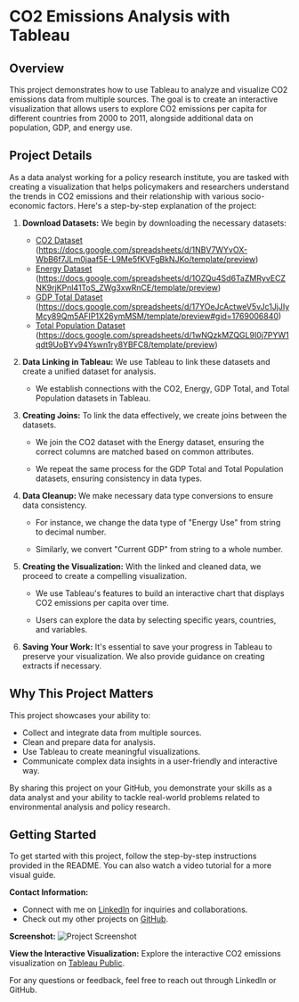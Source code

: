 # CO2 Emissions Analysis with Tableau

## Overview

This project demonstrates how to use Tableau to analyze and visualize CO2 emissions data from multiple sources. The goal is to create an interactive visualization that allows users to explore CO2 emissions per capita for different countries from 2000 to 2011, alongside additional data on population, GDP, and energy use.

## Project Details

As a data analyst working for a policy research institute, you are tasked with creating a visualization that helps policymakers and researchers understand the trends in CO2 emissions and their relationship with various socio-economic factors. Here's a step-by-step explanation of the project:

1. **Download Datasets:** We begin by downloading the necessary datasets:
   - [CO2 Dataset](#) (https://docs.google.com/spreadsheets/d/1NBV7WYvOX-WbB6f7JLm0jaaf5E-L9Me5fKVFgBkNJKo/template/preview)
   - [Energy Dataset](#) (https://docs.google.com/spreadsheets/d/1OZQu4Sd6TaZMRyvECZNK9rjKPnl41ToS_ZWg3xwRnCE/template/preview)
   - [GDP Total Dataset](#) (https://docs.google.com/spreadsheets/d/17YOeJcActweV5vJc1JjJIyMcy89Qm5AFIP1X26ymMSM/template/preview#gid=1769006840)
   - [Total Population Dataset](#) (https://docs.google.com/spreadsheets/d/1wNQzkMZQGL9I0j7PYW1qdt9UoBYv94Yswn1ry8YBFC8/template/preview)

2. **Data Linking in Tableau:** We use Tableau to link these datasets and create a unified dataset for analysis.

   - We establish connections with the CO2, Energy, GDP Total, and Total Population datasets in Tableau.

3. **Creating Joins:** To link the data effectively, we create joins between the datasets.

   - We join the CO2 dataset with the Energy dataset, ensuring the correct columns are matched based on common attributes.

   - We repeat the same process for the GDP Total and Total Population datasets, ensuring consistency in data types.

4. **Data Cleanup:** We make necessary data type conversions to ensure data consistency.

   - For instance, we change the data type of "Energy Use" from string to decimal number.

   - Similarly, we convert "Current GDP" from string to a whole number.

5. **Creating the Visualization:** With the linked and cleaned data, we proceed to create a compelling visualization.

   - We use Tableau's features to build an interactive chart that displays CO2 emissions per capita over time.

   - Users can explore the data by selecting specific years, countries, and variables.

6. **Saving Your Work:** It's essential to save your progress in Tableau to preserve your visualization. We also provide guidance on creating extracts if necessary.

## Why This Project Matters

This project showcases your ability to:

- Collect and integrate data from multiple sources.
- Clean and prepare data for analysis.
- Use Tableau to create meaningful visualizations.
- Communicate complex data insights in a user-friendly and interactive way.

By sharing this project on your GitHub, you demonstrate your skills as a data analyst and your ability to tackle real-world problems related to environmental analysis and policy research.

## Getting Started

To get started with this project, follow the step-by-step instructions provided in the README. You can also watch a video tutorial for a more visual guide.

**Contact Information:**
- Connect with me on [LinkedIn](https://www.linkedin.com/in/maximiliano-lopez-salgado/) for inquiries and collaborations.
- Check out my other projects on [GitHub](https://github.com/MaxLopezSalgado/MaxLopezSalgado/).

**Screenshot:**
![Project Screenshot](screenshot.png)

**View the Interactive Visualization:**
Explore the interactive CO2 emissions visualization on [Tableau Public](#).

For any questions or feedback, feel free to reach out through LinkedIn or GitHub.